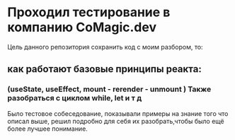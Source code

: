 # Проходил тестирование в компанию CoMagic.dev

Цель данного репозитория сохранить код с моим разбором, то:
## как работают базовые принципы реакта: 
### (useState, useEffect, mount - rerender - unmount ) Также разобраться с циклом while, let и т д

Было тестовое собеседование, показывали примеры на знание того что описал выше, решил подробно для себя их разобрать,чтобы было ещё более лучшее понимание.
